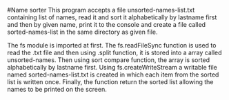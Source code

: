 #Name sorter
This program accepts a file unsorted-names-list.txt containing list of names, read it and sort it alphabetically by lastname first and then by given name, print it to the console and create a file called sorted-names-list in the same directory as given file.

The fs module is imported at first.
The fs.readFileSync function is used to read the .txt file and then using .split function, it is stored into a array called unsorted-names. Then using sort compare function, the array is sorted alphabetically by lastname first.
Using fs.createWriteStream a writable file named sorted-names-list.txt is created in which each item from the sorted list is written once.
Finally, the function return the sorted list allowing the names to be printed on the screen.
